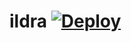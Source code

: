 # ildra [![Deploy](https://github.com/gmeisenberg/ildra/actions/workflows/main.yml/badge.svg)](https://github.com/gmeisenberg/ildra/actions/workflows/main.yml)
